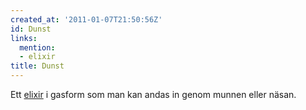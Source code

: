 ```yaml
---
created_at: '2011-01-07T21:50:56Z'
id: Dunst
links:
  mention:
  - elixir
title: Dunst
---
```


Ett [elixir] i gasform som man kan andas in genom munnen eller näsan.

  [elixir]: elixir